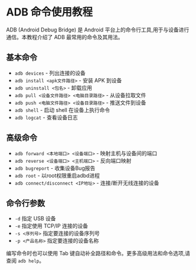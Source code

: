 # ADB 命令使用教程

ADB (Android Debug Bridge) 是 Android 平台上的命令行工具,用于与设备进行通信。本教程介绍了 ADB 最常用的命令及其用法。

## 基本命令

- `adb devices` - 列出连接的设备
- `adb install <apk文件路径>` - 安装 APK 到设备
- `adb uninstall <包名>` - 卸载应用
- `adb pull <设备文件路径> <电脑目录路径>` - 从设备拉取文件
- `adb push <电脑文件路径> <设备目录路径>` - 推送文件到设备
- `adb shell` - 启动 shell 在设备上执行命令
- `adb logcat` - 查看设备日志

## 高级命令

- `adb forward <本地端口> <设备端口>` - 映射主机与设备间的端口
- `adb reverse <设备端口> <主机端口>` - 反向端口映射
- `adb bugreport` - 收集设备Bug报告
- `adb root` - 以root权限重启adbd进程  
- `adb connect/disconnect <IP地址>` - 连接/断开无线连接的设备

## 命令行参数

- `-d` 指定 USB 设备
- `-e` 指定使用 TCP/IP 连接的设备  
- `-s <序列号>` 指定要连接的设备序列号
- `-p <产品名称>` 指定要连接的设备名称

编写命令时也可以使用 Tab 键自动补全路径和命令。更多高级用法和命令选项,请查阅 `adb help`。
